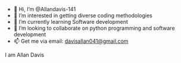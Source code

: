 - 👋 Hi, I’m @Allandavis-141
- 👀 I’m interested in getting diverse coding methodologies
- 🌱 I’m currently learning Software development
- 💞️ I’m looking to collaborate on python programming and software development
- 📫 Get me via email: davisallan041@gmail.com

<!---
Allandavis-141/Allandavis-141 is a ✨ special ✨ repository because its `README.md` (this file) appears on your GitHub profile.
You can click the Preview link to take a look at your changes.
--->
I am Allan Davis
